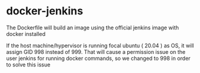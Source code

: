 # docker-jenkins
The Dockerfile will build an image using the official jenkins image with docker installed

If the host machine/hypervisor is running focal ubuntu ( 20.04 ) as OS, it will assign GID 998 instead of 999.
That will cause a permission issue on the user jenkins for running docker commands,
so we changed to 998 in order to solve this issue
